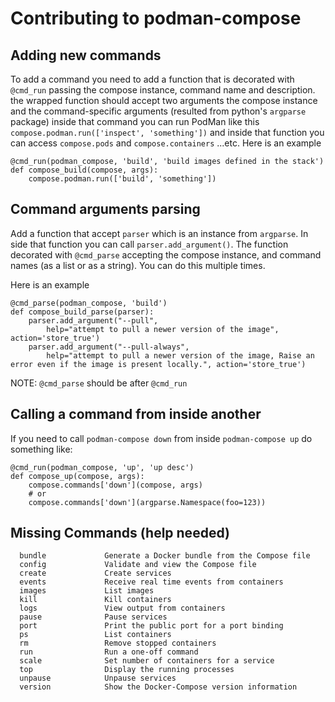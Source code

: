 # Contributing to podman-compose

## Adding new commands

To add a command you need to add a function that is decorated
with `@cmd_run` passing the compose instance, command name and
description. the wrapped function should accept two arguments
the compose instance and the command-specific arguments (resulted
from python's `argparse` package) inside that command you can
run PodMan like this `compose.podman.run(['inspect', 'something'])`
and inside that function you can access `compose.pods`
and `compose.containers` ...etc.
Here is an example

```
@cmd_run(podman_compose, 'build', 'build images defined in the stack')
def compose_build(compose, args):
    compose.podman.run(['build', 'something'])
```

## Command arguments parsing

Add a function that accept `parser` which is an instance from `argparse`.
In side that function you can call `parser.add_argument()`.
The function decorated with `@cmd_parse` accepting the compose instance,
and command names (as a list or as a string).
You can do this multiple times. 

Here is an example

```
@cmd_parse(podman_compose, 'build')
def compose_build_parse(parser):
    parser.add_argument("--pull",
        help="attempt to pull a newer version of the image", action='store_true')
    parser.add_argument("--pull-always",
        help="attempt to pull a newer version of the image, Raise an error even if the image is present locally.", action='store_true')
```

NOTE: `@cmd_parse` should be after `@cmd_run`

## Calling a command from inside another

If you need to call `podman-compose down` from inside `podman-compose up`
do something like:

```
@cmd_run(podman_compose, 'up', 'up desc')
def compose_up(compose, args):
    compose.commands['down'](compose, args)
    # or
    compose.commands['down'](argparse.Namespace(foo=123))
```


## Missing Commands (help needed)
```
  bundle             Generate a Docker bundle from the Compose file
  config             Validate and view the Compose file
  create             Create services
  events             Receive real time events from containers
  images             List images
  kill               Kill containers
  logs               View output from containers
  pause              Pause services
  port               Print the public port for a port binding
  ps                 List containers
  rm                 Remove stopped containers
  run                Run a one-off command
  scale              Set number of containers for a service
  top                Display the running processes
  unpause            Unpause services
  version            Show the Docker-Compose version information
```
